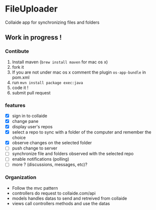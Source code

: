 FileUploader
============

Collaide app for synchronizing files and folders

## Work in progress !

### Contibute

1. Install maven (` brew install maven ` for mac os x)
2. fork it
3. If you are not under mac os x comment the plugin ` os-app-bundle ` in pom.xml
2. run ` mvn install package exec:java  `
4. code it !
5. submit pull request

### features

- [x] sign in to collaide
- [x] change pane
- [x] display user's repos
- [x] select a repo to sync with a folder of the computer and remember the choice
- [x] observe changes on the selected folder
- [ ] push change to server
- [ ] synchronize file and folders observed with the selected repo
- [ ] enable notifications (polling)
- [ ] more ? (discussions, messages, etc)?

### Organization

* Follow the mvc pattern
* controllers do request to collaide.com/api
* models handles datas to send and retreived from collaide
* views call controllers methods and use the datas
